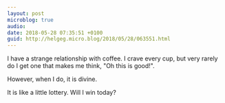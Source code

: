 ```yaml
---
layout: post
microblog: true
audio: 
date: 2018-05-28 07:35:51 +0100
guid: http://helgeg.micro.blog/2018/05/28/063551.html
---
```

I have a strange relationship with coffee. I crave every cup, but very rarely do I get one that makes me think, "Oh this is good!". 

However, when I do, it is divine.

It is like a little lottery. Will I win today?
